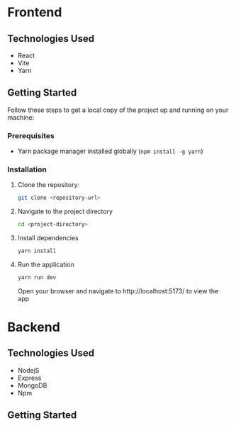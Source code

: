 # Frontend

## Technologies Used

- React
- Vite
- Yarn

## Getting Started

Follow these steps to get a local copy of the project up and running on your machine:

### Prerequisites

- Yarn package manager installed globally (`npm install -g yarn`)

### Installation

1. Clone the repository:

   ```bash
   git clone <repository-url>

   ```

2. Navigate to the project directory

   ```bash
   cd <project-directory>

   ```

3. Install dependencies

   ```bash
   yarn install

   ```

4. Run the application

   ```bash
   yarn run dev

   ```

   Open your browser and navigate to http://localhost:5173/ to view the app

# Backend

## Technologies Used

- NodejS
- Express
- MongoDB
- Npm

## Getting Started

